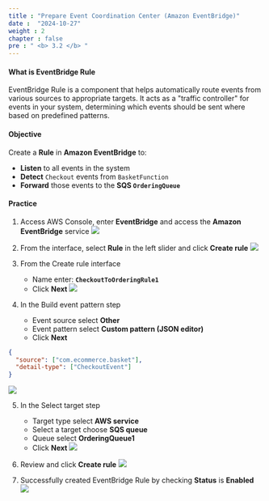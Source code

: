 ```yaml
---
title : "Prepare Event Coordination Center (Amazon EventBridge)"
date :  "2024-10-27" 
weight : 2
chapter : false
pre : " <b> 3.2 </b> "
---
```


#### What is EventBridge Rule 
EventBridge Rule is a component that helps automatically route events from various sources to appropriate targets. It acts as a "traffic controller" for events in your system, determining which events should be sent where based on predefined patterns.

#### Objective
Create a **Rule** in **Amazon EventBridge** to:
- **Listen** to all events in the system
- **Detect** `Checkout` events from `BasketFunction`
- **Forward** those events to the **SQS `OrderingQueue`**

#### Practice
1. Access AWS Console, enter **EventBridge** and access the **Amazon EventBridge** service
![](/images/3-2/01.png?width=50pc)

2. From the interface, select **Rule** in the left slider and click **Create rule**
![](/images/3-2/02.png?width=50pc)

3. From the Create rule interface
   - Name enter: **`CheckoutToOrderingRule1`**
   - Click **Next**
![](/images/3-2/03.png?width=50pc)

4. In the Build event pattern step
   - Event source select **Other**
   - Event pattern select **Custom pattern (JSON editor)**
   - Click **Next**

```json
{
  "source": ["com.ecommerce.basket"],
  "detail-type": ["CheckoutEvent"]
}
```
![](/images/3-2/04.png?width=50pc)

5. In the Select target step
   - Target type select **AWS service**
   - Select a target choose **SQS queue**
   - Queue select **OrderingQueue1**
   - Click **Next**
![](/images/3-2/05.png?width=50pc)

6. Review and click **Create rule**
![](/images/3-2/06.png?width=50pc)

7. Successfully created EventBridge Rule by checking **Status** is **Enabled**
![](/images/3-2/07.png?width=50pc)
